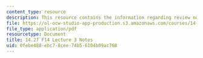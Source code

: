```yaml
---
content_type: resource
description: This resource contains the information regarding review notes 2.
file: https://ol-ocw-studio-app-production.s3.amazonaws.com/courses/14-27-economics-and-e-commerce-fall-2014/0febe488ebc78cee74b56104b09ac768_MIT14_27F14_Lec3.pdf
file_type: application/pdf
resourcetype: Document
title: 14.27 F14 Lecture 3 Notes
uid: 0febe488-ebc7-8cee-74b5-6104b09ac768
---
```

